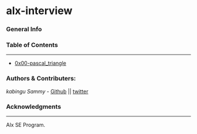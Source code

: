 # alx-interview

### General Info


### Table of Contents
***

* [0x00-pascal_triangle](./0x00-pascal_triangle/)

### Authors & Contributers:
*kabingu Sammy* - [Github](https://github.com/kabingusam) || [twitter](https://twitter.com/Kabingusammy)

### Acknowledgments 
***
Alx SE Program.
